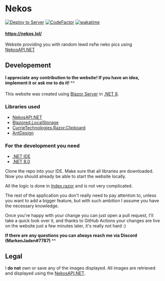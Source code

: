 # Nekos
[![Deploy to Server](https://github.com/MarkenJaden/Nekos/actions/workflows/deploy.yml/badge.svg)](https://github.com/MarkenJaden/Nekos/actions/workflows/deploy.yml)
[![CodeFactor](https://www.codefactor.io/repository/github/markenjaden/nekos.lol/badge)](https://www.codefactor.io/repository/github/markenjaden/nekos.lol)
[![wakatime](https://wakatime.com/badge/user/17f322c9-222a-48b4-9e15-983c41f7aed4/project/d3a3b200-4514-4fa7-a958-9f5914af1406.svg)](https://wakatime.com/badge/user/17f322c9-222a-48b4-9e15-983c41f7aed4/project/d3a3b200-4514-4fa7-a958-9f5914af1406)

#### https://nekos.lol/
Website providing you with random lewd nsfw neko pics using [NekosAPI.NET](https://github.com/MarkenJaden/NekosAPI.NET)

## Developement

#### I appreciate any contribution to the website! If you have an idea, implement it or ask me to do it! ^^

This website was created using [Blazor Server](https://dotnet.microsoft.com/en-us/apps/aspnet/web-apps/blazor) in [.NET 8](https://dotnet.microsoft.com/en-us/download/dotnet/8.0).

### Libraries used
* [NekosAPI.NET](https://github.com/MarkenJaden/NekosAPI.NET)
* [Blazored.LocalStorage](https://github.com/Blazored/LocalStorage)
* [CurrieTechnologies.Razor.Clipboard](https://github.com/Basaingeal/Razor.Clipboard)
* [AntDesign](https://github.com/ant-design-blazor/ant-design-blazor)

### For the development you need
* [.NET IDE](https://dotnet.microsoft.com/en-us/platform/tools)
* [.NET 8.0](https://dotnet.microsoft.com/en-us/download/dotnet/8.0)

Clone the repo into your IDE. Make sure that all libraries are downloaded. Now you should already be able to start the website locally.

All the logic is done in [Index.razor](https://github.com/MarkenJaden/Nekos/blob/master/Nekos/Pages/Index.razor) and is not very complicated.

The rest of the application you don't really need to pay attention to, unless you want to add a bigger feature, but with such ambition I assume you have the necessary knowledge.

Once you're happy with your change you can just open a pull request, I'll take a quick look over it, and thanks to GitHub Actions your changes are live on the website just a few minutes later, it's really not hard :)

**If there are any questions you can always reach me via Discord (MarkenJaden#7787) ^^**

## Legal

I **do not** own or save any of the images displayed. All images are retrieved and displayed using the [NekosAPI.NET](https://github.com/MarkenJaden/NekosAPI.NET).
